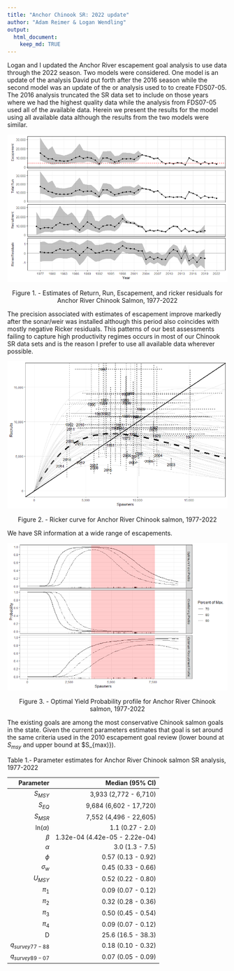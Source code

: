 ```yaml
---
title: "Anchor Chinook SR: 2022 update"
author: "Adam Reimer & Logan Wendling"
output: 
  html_document: 
    keep_md: TRUE
---
```



Logan and I updated the Anchor River escapement goal analysis to use data through the 2022 season. Two models were considered. One model is an update of the analysis David put forth after the 2016 season while the second model was an update of the or analysis used to to create FDS07-05. The 2016 analysis truncated the SR data set to include on those years where we had the highest quality data while the analysis from FDS07-05 used all of the available data. Herein we present the results for the model using all available data although the results from the two models were similar. 
  
  
  
<div class="figure" style="text-align: center">
<img src="Anchor_2022-update_files/figure-html/unnamed-chunk-1-1.png" alt="Figure 1. - Estimates of  Return, Run, Escapement, and ricker residuals for Anchor River Chinook Salmon, 1977-2022"  />
<p class="caption">Figure 1. - Estimates of  Return, Run, Escapement, and ricker residuals for Anchor River Chinook Salmon, 1977-2022</p>
</div>
  
The precision associated with estimates of escapement improve markedly after the sonar/weir was installed although this period also coincides with mostly negative Ricker residuals. This patterns of our best assessments failing to capture high productivity regimes occurs in most of our Chinook SR data sets and is the reason I prefer to use all available data wherever possible. 
  
<div class="figure" style="text-align: center">
<img src="Anchor_2022-update_files/figure-html/unnamed-chunk-2-1.png" alt="Figure 2. - Ricker curve for Anchor River Chinook salmon, 1977-2022"  />
<p class="caption">Figure 2. - Ricker curve for Anchor River Chinook salmon, 1977-2022</p>
</div>
  
We have SR information at a wide range of escapements.  
  
<div class="figure" style="text-align: center">
<img src="Anchor_2022-update_files/figure-html/unnamed-chunk-3-1.png" alt="Figure 3. - Optimal Yield Probability profile for Anchor River Chinook salmon, 1977-2022"  />
<p class="caption">Figure 3. - Optimal Yield Probability profile for Anchor River Chinook salmon, 1977-2022</p>
</div>
  
The existing goals are among the most conservative Chinook salmon goals in the state. Given the current parameters estimates that goal is set around the same criteria used in the 2010 escapement goal review (lower bound at $S_{msy}$ and upper bound at $S_{max)}).
  
Table 1.- Parameter estimates for Anchor River Chinook salmon SR analysis, 1977-2022

|         Parameter|                Median (95% CI)|
|-----------------:|------------------------------:|
|         $S_{MSY}$|          3,933 (2,772 - 6,710)|
|          $S_{EQ}$|         9,684 (6,602 - 17,720)|
|         $S_{MSR}$|         7,552 (4,496 - 22,605)|
|      ln($\alpha$)|               1.1 (0.27 - 2.0)|
|           $\beta$| 1.32e-04 (4.42e-05 - 2.22e-04)|
|          $\alpha$|                3.0 (1.3 - 7.5)|
|            $\phi$|             0.57 (0.13 - 0.92)|
|      $\sigma_{w}$|             0.45 (0.33 - 0.66)|
|         $U_{MSY}$|             0.52 (0.22 - 0.80)|
|         $\pi_{1}$|             0.09 (0.07 - 0.12)|
|         $\pi_{2}$|             0.32 (0.28 - 0.36)|
|         $\pi_{3}$|             0.50 (0.45 - 0.54)|
|         $\pi_{4}$|             0.09 (0.07 - 0.12)|
|                 D|             25.6 (16.5 - 38.3)|
| $q_{survey77-88}$|             0.18 (0.10 - 0.32)|
| $q_{survey89-07}$|             0.07 (0.05 - 0.09)|
